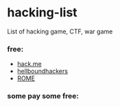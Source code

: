 # hacking-list
List of hacking game, CTF, war game 


### free: 

* [hack.me](https://hack.me)
* [hellboundhackers](https://www.hellboundhackers.org/)
* [ROME](https://rometools.github.io/rome/)

### some pay some free: 

